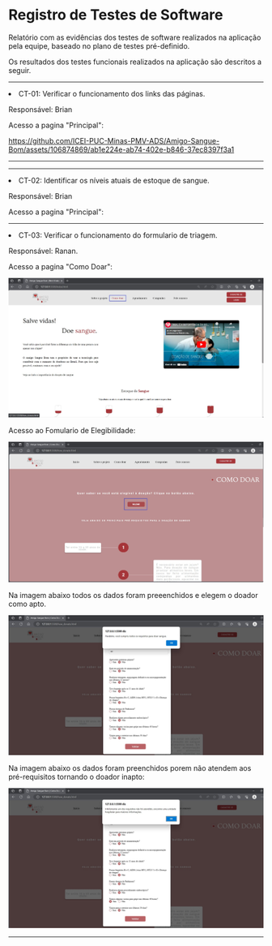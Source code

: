 # Registro de Testes de Software

Relatório com as evidências dos testes de software realizados na aplicação pela equipe, baseado no plano de testes pré-definido.

Os resultados dos testes funcionais realizados na aplicação são descritos a seguir. 

<hr>
  
  <li> CT-01: Verificar o funcionamento dos links das páginas.

  Responsável: Brian
    
  <p>Acesso a pagina "Principal":</p>
    
https://github.com/ICEI-PUC-Minas-PMV-ADS/Amigo-Sangue-Bom/assets/106874869/ab1e224e-ab74-402e-b846-37ec8397f3a1

  </li>

 <hr>

 <hr>
  
  <li> CT-02: Identificar os níveis atuais de estoque de sangue.

  Responsável: Brian
    
  <p>Acesso a pagina "Principal":</p>
    


  </li>

 <hr> 

  <li> CT-03: Verificar o funcionamento do formulario de triagem.

  Responsável: Ranan.
    
  <p>Acesso a pagina "Como Doar":</p>
    
![Teste RF02 _ 01](https://github.com/ICEI-PUC-Minas-PMV-ADS/Amigo-Sangue-Bom/blob/main/documentos/img/Teste%20RF02%20_%2001.jpg)

  <p>Acesso ao Fomulario de Elegibilidade:</p>
    
![Teste RF02 _ 02.jpg](https://github.com/ICEI-PUC-Minas-PMV-ADS/Amigo-Sangue-Bom/blob/main/documentos/img/Teste%20RF02%20_%2002.jpg)

  <p> Na imagem abaixo todos os dados foram preeenchidos e elegem o doador como apto.</p>
    
![Teste RF02 _ 03](https://github.com/ICEI-PUC-Minas-PMV-ADS/Amigo-Sangue-Bom/blob/main/documentos/img/Teste%20RF02%20_%2003.jpg)

  <p>Na imagem abaixo os dados foram preenchidos porem não atendem aos pré-requisitos tornando o doador inapto:</p>
    
![Teste RF02 _ 04](https://github.com/ICEI-PUC-Minas-PMV-ADS/Amigo-Sangue-Bom/blob/main/documentos/img/Teste%20RF02%20_%2004.jpg)



  </li>
  <hr>
